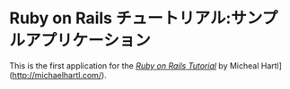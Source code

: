 # Ruby on Rails チュートリアル:サンプルアプリケーション

This is the first application for the
[*Ruby on Rails Tutorial*](http://railstutorial.jp/)
by 
Micheal Hartl](http://michaelhartl.com/).
